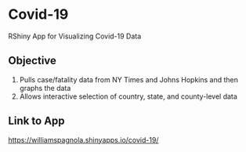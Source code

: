 # Covid-19
RShiny App for Visualizing Covid-19 Data

## Objective 
1. Pulls case/fatality data from NY Times and Johns Hopkins and then graphs the data
2. Allows interactive selection of country, state, and county-level data

## Link to App
https://williamspagnola.shinyapps.io/covid-19/
